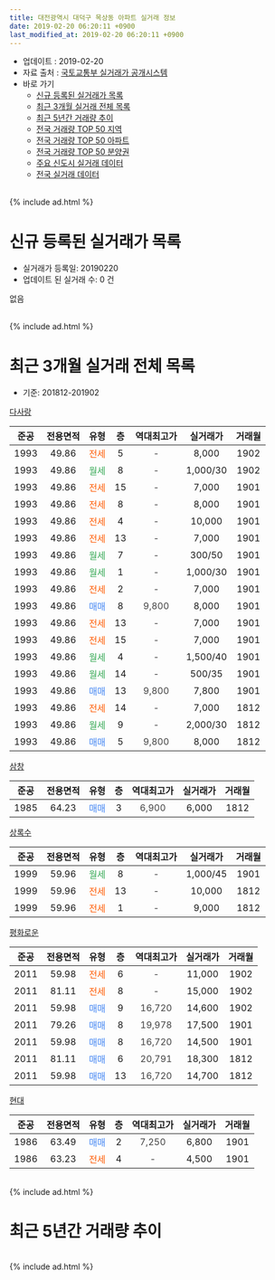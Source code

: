 ```yaml
---
title: 대전광역시 대덕구 목상동 아파트 실거래 정보
date: 2019-02-20 06:20:11 +0900
last_modified_at: 2019-02-20 06:20:11 +0900
---
```


* 업데이트 : 2019-02-20
* 자료 출처 : [국토교통부 실거래가 공개시스템](http://rt.molit.go.kr)
* 바로 가기
    * [신규 등록된 실거래가 목록](#신규-등록된-실거래가-목록)
    * [최근 3개월 실거래 전체 목록](#최근-3개월-실거래-전체-목록)
    * [최근 5년간 거래량 추이](#최근-5년간-거래량-추이)
    * [전국 거래량 TOP 50 지역](https://inasie.github.io/apt-trade-info/최근-3개월-전국에서-가장-거래가-많이-발생한-지역)
    * [전국 거래량 TOP 50 아파트](https://inasie.github.io/apt-trade-info/최근-3개월-전국에서-가장-거래가-많이-발생한-아파트)
    * [전국 거래량 TOP 50 분양권](https://inasie.github.io/apt-trade-info/최근-3개월-전국에서-가장-거래가-많이-발생한-분양권)
    * [주요 신도시 실거래 데이터](https://inasie.github.io/apt-trade-info/주요-신도시)
    * [전국 실거래 데이터](https://inasie.github.io/apt-trade-info/전국)
<br>
{% include ad.html %}
<br>

# 신규 등록된 실거래가 목록
* 실거래가 등록일: 20190220
* 업데이트 된 실거래 수: 0 건

없음

<br>
{% include ad.html %}
<br>

# 최근 3개월 실거래 전체 목록
* 기준: 201812-201902


[다사랑](https://search.naver.com/search.naver?query=%EB%8C%80%EC%A0%84%EA%B4%91%EC%97%AD%EC%8B%9C+%EB%8C%80%EB%8D%95%EA%B5%AC+%EB%AA%A9%EC%83%81%EB%8F%99+%EB%8B%A4%EC%82%AC%EB%9E%91)

|준공|전용면적|유형|층|역대최고가|실거래가|거래월|
|:---:|:---:|:---:|:---:|:---:|:---:|:---:|
|1993|49.86|<span style="color:#ff5a00">전세</span>|5|<span style="color:#444444">-</span>|8,000|1902|
|1993|49.86|<span style="color:#34a853">월세</span>|8|<span style="color:#444444">-</span>|1,000/30|1902|
|1993|49.86|<span style="color:#ff5a00">전세</span>|15|<span style="color:#444444">-</span>|7,000|1901|
|1993|49.86|<span style="color:#ff5a00">전세</span>|8|<span style="color:#444444">-</span>|8,000|1901|
|1993|49.86|<span style="color:#ff5a00">전세</span>|4|<span style="color:#444444">-</span>|10,000|1901|
|1993|49.86|<span style="color:#ff5a00">전세</span>|13|<span style="color:#444444">-</span>|7,000|1901|
|1993|49.86|<span style="color:#34a853">월세</span>|7|<span style="color:#444444">-</span>|300/50|1901|
|1993|49.86|<span style="color:#34a853">월세</span>|1|<span style="color:#444444">-</span>|1,000/30|1901|
|1993|49.86|<span style="color:#ff5a00">전세</span>|2|<span style="color:#444444">-</span>|7,000|1901|
|1993|49.86|<span style="color:#4285f3">매매</span>|8|<span style="color:#444444">9,800</span>|8,000|1901|
|1993|49.86|<span style="color:#ff5a00">전세</span>|13|<span style="color:#444444">-</span>|7,000|1901|
|1993|49.86|<span style="color:#ff5a00">전세</span>|15|<span style="color:#444444">-</span>|7,000|1901|
|1993|49.86|<span style="color:#34a853">월세</span>|4|<span style="color:#444444">-</span>|1,500/40|1901|
|1993|49.86|<span style="color:#34a853">월세</span>|14|<span style="color:#444444">-</span>|500/35|1901|
|1993|49.86|<span style="color:#4285f3">매매</span>|13|<span style="color:#444444">9,800</span>|7,800|1901|
|1993|49.86|<span style="color:#ff5a00">전세</span>|14|<span style="color:#444444">-</span>|7,000|1812|
|1993|49.86|<span style="color:#34a853">월세</span>|9|<span style="color:#444444">-</span>|2,000/30|1812|
|1993|49.86|<span style="color:#4285f3">매매</span>|5|<span style="color:#444444">9,800</span>|8,000|1812|

[삼창](https://search.naver.com/search.naver?query=%EB%8C%80%EC%A0%84%EA%B4%91%EC%97%AD%EC%8B%9C+%EB%8C%80%EB%8D%95%EA%B5%AC+%EB%AA%A9%EC%83%81%EB%8F%99+%EC%82%BC%EC%B0%BD)

|준공|전용면적|유형|층|역대최고가|실거래가|거래월|
|:---:|:---:|:---:|:---:|:---:|:---:|:---:|
|1985|64.23|<span style="color:#4285f3">매매</span>|3|<span style="color:#444444">6,900</span>|6,000|1812|

[상록수](https://search.naver.com/search.naver?query=%EB%8C%80%EC%A0%84%EA%B4%91%EC%97%AD%EC%8B%9C+%EB%8C%80%EB%8D%95%EA%B5%AC+%EB%AA%A9%EC%83%81%EB%8F%99+%EC%83%81%EB%A1%9D%EC%88%98)

|준공|전용면적|유형|층|역대최고가|실거래가|거래월|
|:---:|:---:|:---:|:---:|:---:|:---:|:---:|
|1999|59.96|<span style="color:#34a853">월세</span>|8|<span style="color:#444444">-</span>|1,000/45|1901|
|1999|59.96|<span style="color:#ff5a00">전세</span>|13|<span style="color:#444444">-</span>|10,000|1812|
|1999|59.96|<span style="color:#ff5a00">전세</span>|1|<span style="color:#444444">-</span>|9,000|1812|

[평화로운](https://search.naver.com/search.naver?query=%EB%8C%80%EC%A0%84%EA%B4%91%EC%97%AD%EC%8B%9C+%EB%8C%80%EB%8D%95%EA%B5%AC+%EB%AA%A9%EC%83%81%EB%8F%99+%ED%8F%89%ED%99%94%EB%A1%9C%EC%9A%B4)

|준공|전용면적|유형|층|역대최고가|실거래가|거래월|
|:---:|:---:|:---:|:---:|:---:|:---:|:---:|
|2011|59.98|<span style="color:#ff5a00">전세</span>|6|<span style="color:#444444">-</span>|11,000|1902|
|2011|81.11|<span style="color:#ff5a00">전세</span>|8|<span style="color:#444444">-</span>|15,000|1902|
|2011|59.98|<span style="color:#4285f3">매매</span>|9|<span style="color:#444444">16,720</span>|14,600|1902|
|2011|79.26|<span style="color:#4285f3">매매</span>|8|<span style="color:#444444">19,978</span>|17,500|1901|
|2011|59.98|<span style="color:#4285f3">매매</span>|8|<span style="color:#444444">16,720</span>|14,500|1901|
|2011|81.11|<span style="color:#4285f3">매매</span>|6|<span style="color:#444444">20,791</span>|18,300|1812|
|2011|59.98|<span style="color:#4285f3">매매</span>|13|<span style="color:#444444">16,720</span>|14,700|1812|

[현대](https://search.naver.com/search.naver?query=%EB%8C%80%EC%A0%84%EA%B4%91%EC%97%AD%EC%8B%9C+%EB%8C%80%EB%8D%95%EA%B5%AC+%EB%AA%A9%EC%83%81%EB%8F%99+%ED%98%84%EB%8C%80)

|준공|전용면적|유형|층|역대최고가|실거래가|거래월|
|:---:|:---:|:---:|:---:|:---:|:---:|:---:|
|1986|63.49|<span style="color:#4285f3">매매</span>|2|<span style="color:#444444">7,250</span>|6,800|1901|
|1986|63.23|<span style="color:#ff5a00">전세</span>|4|<span style="color:#444444">-</span>|4,500|1901|


<br>
{% include ad.html %}
<br>

# 최근 5년간 거래량 추이


<div style="width:100%;">
    <canvas id="deal_progress" height="200"></canvas>
</div>

<script>
new Chart(document.getElementById("deal_progress"), {
    type: 'line',
    data: {
        labels: ['201402','201403','201404','201405','201406','201407','201408','201409','201410','201411','201412','201501','201502','201503','201504','201505','201506','201507','201508','201509','201510','201511','201512','201601','201602','201603','201604','201605','201606','201607','201608','201609','201610','201611','201612','201701','201702','201703','201704','201705','201706','201707','201708','201709','201710','201711','201712','201801','201802','201803','201804','201805','201806','201807','201808','201809','201810','201811','201812','201901','201902'],
        datasets: [{
            label: '매매',
            pointRadius: 1,
            data: [13, 14, 10, 11, 9, 30, 18, 16, 17, 9, 6, 21, 9, 23, 15, 13, 11, 18, 7, 3, 15, 11, 11, 10, 7, 5, 9, 3, 9, 5, 5, 5, 12, 11, 1, 6, 22, 12, 7, 12, 17, 4, 6, 9, 15, 6, 7, 5, 5, 7, 3, 4, 3, 0, 2, 2, 4, 7, 4, 5, 1],
            borderColor: "rgba(255, 201, 14, 1)",
            backgroundColor: "rgba(255, 201, 14, 0.5)",
            fill: false,
            lineTension: 0
        },{
            label: '전월세',
            pointRadius: 1,
            data: [8, 19, 9, 11, 6, 8, 4, 8, 11, 6, 9, 7, 8, 8, 5, 7, 9, 5, 7, 3, 6, 6, 4, 9, 8, 14, 5, 8, 6, 4, 4, 4, 8, 7, 7, 5, 12, 7, 6, 3, 7, 2, 7, 6, 4, 8, 3, 2, 7, 18, 4, 5, 8, 1, 5, 7, 6, 7, 4, 13, 4],
            borderColor: "rgba(0, 141, 185, 1)",
            backgroundColor: "rgba(0, 141, 185, 0.5)",
            fill: false,
            lineTension: 0
        }
        ]
    },
    options: {
        responsive: true,
        title: {
            display: false
        },
        tooltips: {
            mode: 'index',
            intersect: false
        },
        hover: {
            mode: 'nearest',
            intersect: true
        },
        scales: {
            xAxes: [{
                display: true,
                scaleLabel: {
                    display: true,
                    labelString: '년/월'
                }
            }],
            yAxes: [{
                display: true,
                ticks: {
                    suggestedMin: 0,
                },
                scaleLabel: {
                    display: true,
                    labelString: '실거래 수'
                }
            }]
        }
    }
});

</script>


<br>
{% include ad.html %}
<br>

